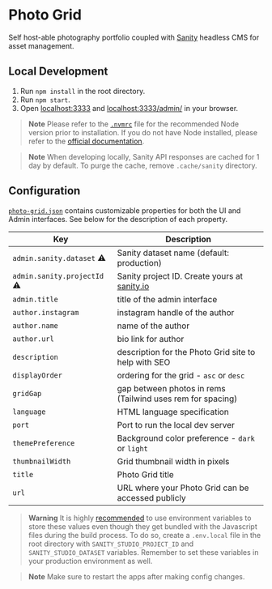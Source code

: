 # Photo Grid

Self host-able photography portfolio coupled with [Sanity](https://www.sanity.io) headless CMS for asset management.

## Local Development

1. Run `npm install` in the root directory.
2. Run `npm start`.
3. Open [localhost:3333](http://localhost:3333) and [localhost:3333/admin/](http://localhost:3333/admin/) in your browser.

> **Note**
> Please refer to the [`.nvmrc`](https://github.com/kwickramasekara/photo-grid/blob/main/.nvmrc) file for the recommended Node version prior to installation. If you do not have Node installed, please refer to the [official documentation](https://nodejs.org/).

> **Note**
> When developing locally, Sanity API responses are cached for 1 day by default. To purge the cache, remove `.cache/sanity` directory.

## Configuration

[`photo-grid.json`](https://github.com/kwickramasekara/photo-grid/blob/main/photo-grid.json) contains customizable properties for both the UI and Admin interfaces. See below for the description of each property.

| Key                                | Description                                                                                      |
| ---------------------------------- | ------------------------------------------------------------------------------------------------ |
| `admin.sanity.dataset` :warning:   | Sanity dataset name (default: production)                                                        |
| `admin.sanity.projectId` :warning: | Sanity project ID. Create yours at [sanity.io](https://www.sanity.io/get-started/create-project) |
| `admin.title`                      | title of the admin interface                                                                     |
| `author.instagram`                 | instagram handle of the author                                                                   |
| `author.name`                      | name of the author                                                                               |
| `author.url`                       | bio link for author                                                                              |
| `description`                      | description for the Photo Grid site to help with SEO                                             |
| `displayOrder`                     | ordering for the grid - `asc` or `desc`                                                          |
| `gridGap`                          | gap between photos in rems (Tailwind uses rem for spacing)                                       |
| `language`                         | HTML language specification                                                                      |
| `port`                             | Port to run the local dev server                                                                 |
| `themePreference`                  | Background color preference - `dark` or `light`                                                  |
| `thumbnailWidth`                   | Grid thumbnail width in pixels                                                                   |
| `title`                            | Photo Grid title                                                                                 |
| `url`                              | URL where your Photo Grid can be accessed publicly                                               |

> **Warning**
> It is highly [recommended](https://www.sanity.io/docs/environment-variables) to use environment variables to store these values even though they get bundled with the Javascript files during the build process. To do so, create a `.env.local` file in the root directory with `SANITY_STUDIO_PROJECT_ID` and `SANITY_STUDIO_DATASET` variables. Remember to set these variables in your production environment as well.

> **Note**
> Make sure to restart the apps after making config changes.
